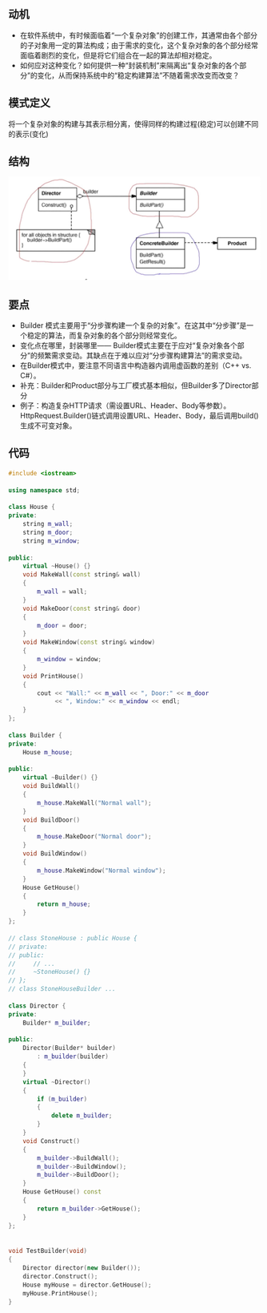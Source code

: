 ## 动机
- 在软件系统中，有时候面临着“一个复杂对象”的创建工作，其通常由各个部分的子对象用一定的算法构成；由于需求的变化，这个复杂对象的各个部分经常面临着剧烈的变化，但是将它们组合在一起的算法却相对稳定。
- 如何应对这种变化？如何提供一种“封装机制”来隔离出“复杂对象的各个部分”的变化，从而保持系统中的“稳定构建算法”不随着需求改变而改变？

## 模式定义
将一个复杂对象的构建与其表示相分离，使得同样的构建过程(稳定)可以创建不同的表示(变化)

## 结构

![在这里插入图片描述](./pics/%E6%9E%84%E5%BB%BA%E5%99%A8.jpeg)

## 要点
- Builder 模式主要用于“分步骤构建一个复杂的对象”。在这其中“分步骤”是一个稳定的算法，而复杂对象的各个部分则经常变化。
- 变化点在哪里，封装哪里—— Builder模式主要在于应对“复杂对象各个部分”的频繁需求变动。其缺点在于难以应对“分步骤构建算法”的需求变动。
- 在Builder模式中，要注意不同语言中构造器内调用虚函数的差别（C++ vs. C#）。
- 补充：Builder和Product部分与工厂模式基本相似，但Builder多了Director部分
- 例子：构造复杂HTTP请求（需设置URL、Header、Body等参数）。HttpRequest.Builder()链式调用设置URL、Header、Body，最后调用build()生成不可变对象。

## 代码

```cpp
#include <iostream>

using namespace std;

class House {
private:
    string m_wall;
    string m_door;
    string m_window;

public:
    virtual ~House() {}
    void MakeWall(const string& wall)
    {
        m_wall = wall;
    }
    void MakeDoor(const string& door)
    {
        m_door = door;
    }
    void MakeWindow(const string& window)
    {
        m_window = window;
    }
    void PrintHouse()
    {
        cout << "Wall:" << m_wall << ", Door:" << m_door
             << ", Window:" << m_window << endl;
    }
};

class Builder {
private:
    House m_house;

public:
    virtual ~Builder() {}
    void BuildWall()
    {
        m_house.MakeWall("Normal wall");
    }
    void BuildDoor()
    {
        m_house.MakeDoor("Normal door");
    }
    void BuildWindow()
    {
        m_house.MakeWindow("Normal window");
    }
    House GetHouse()
    {
        return m_house;
    }
};

// class StoneHouse : public House {
// private:
// public:
//     // ...
//     ~StoneHouse() {}
// };
// class StoneHouseBuilder ...

class Director {
private:
    Builder* m_builder;

public:
    Director(Builder* builder)
        : m_builder(builder)
    {
    }
    virtual ~Director()
    {
        if (m_builder)
        {
            delete m_builder;
        }
    }
    void Construct()
    {
        m_builder->BuildWall();
        m_builder->BuildWindow();
        m_builder->BuildDoor();
    }
    House GetHouse() const
    {
        return m_builder->GetHouse();
    }
};


void TestBuilder(void)
{
    Director director(new Builder());
    director.Construct();
    House myHouse = director.GetHouse();
    myHouse.PrintHouse();
}
```